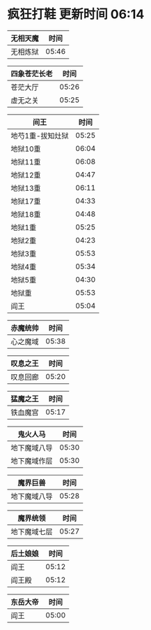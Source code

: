 # 疯狂打鞋 更新时间 06:14

| 无相天魔   | 时间    |
|--------|-------|
| 无相炼狱 | 05:46 |

| 四象苍茫长老   | 时间    |
|--------|-------|
| 苍茫大厅 | 05:26 |
| 虚无之关 | 05:25 |

| 间王   | 时间    |
|--------|-------|
| 地芍1重-拔知灶狱 | 05:25 |
| 地狱10重 | 06:04 |
| 地狱11重 | 06:08 |
| 地狱12重 | 04:47 |
| 地狱13重 | 06:11 |
| 地狱17重 | 04:33 |
| 地狱18重 | 04:48 |
| 地狱1重 | 05:25 |
| 地狱2重 | 04:23 |
| 地狱3重 | 05:53 |
| 地狱4重 | 05:34 |
| 地狱5重 | 04:30 |
| 地狱重 | 05:53 |
| 阎王 | 05:04 |

| 赤魔统帅   | 时间    |
|--------|-------|
| 心之魔域 | 05:38 |

| 叹息之王   | 时间    |
|--------|-------|
| 叹息回廊 | 05:20 |

| 猛魔之王   | 时间    |
|--------|-------|
| 铁血魔宫 | 05:17 |

| 鬼火人马   | 时间    |
|--------|-------|
| 地下魔域八导 | 05:30 |
| 地下魔域作层 | 05:30 |

| 魔界巨兽   | 时间    |
|--------|-------|
| 地下魔域八导 | 05:28 |

| 魔界统领   | 时间    |
|--------|-------|
| 地下魔域七层 | 05:27 |

| 后土娘娘   | 时间    |
|--------|-------|
| 阎王 | 05:12 |
| 阎王殿 | 05:12 |

| 东岳大帝   | 时间    |
|--------|-------|
| 阎王 | 05:00 |